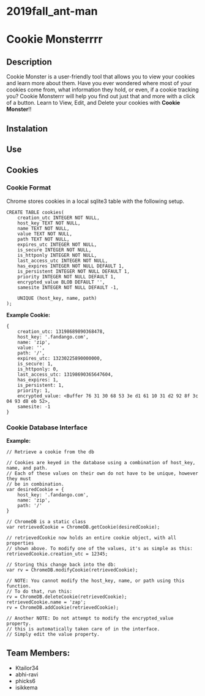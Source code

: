 # 2019fall_ant-man
# Cookie Monsterrrr

## Description
Cookie Monster is a user-friendly tool that allows you to view your cookies and learn more about them. Have you ever wondered where most of your cookies come from, what information they hold, or even, if a cookie tracking you? Cookie Monsterrr will help you find out just that and more with a click of a button. Learn to View, Edit, and Delete your cookies with __Cookie Monster__!!

## Instalation

## Use

## Cookies

### Cookie Format
Chrome stores cookies in a local sqlite3 table with the following setup.
```
CREATE TABLE cookies(
    creation_utc INTEGER NOT NULL,
    host_key TEXT NOT NULL,
    name TEXT NOT NULL,
    value TEXT NOT NULL,
    path TEXT NOT NULL,
    expires_utc INTEGER NOT NULL,
    is_secure INTEGER NOT NULL,
    is_httponly INTEGER NOT NULL,
    last_access_utc INTEGER NOT NULL,
    has_expires INTEGER NOT NULL DEFAULT 1,
    is_persistent INTEGER NOT NULL DEFAULT 1,
    priority INTEGER NOT NULL DEFAULT 1,
    encrypted_value BLOB DEFAULT '',
    samesite INTEGER NOT NULL DEFAULT -1,

    UNIQUE (host_key, name, path)
);
```
**Example Cookie:**
```
{
    creation_utc: 13198689890368478,
    host_key: '.fandango.com',
    name: 'zip',
    value: '',
    path: '/',
    expires_utc: 13230225890000000,
    is_secure: 1,
    is_httponly: 0,
    last_access_utc: 13198690365647604,
    has_expires: 1,
    is_persistent: 1,
    priority: 1,
    encrypted_value: <Buffer 76 31 30 68 53 3e d1 61 10 31 d2 92 8f 3c 04 93 d8 eb 52>,
    samesite: -1
}
```

### Cookie Database Interface
**Example:**
```
// Retrieve a cookie from the db

// Cookies are keyed in the database using a combination of host_key, name, and path.
// Each of these values on their own do not have to be unique, however they must
// be in combination.
var desiredCookie = {
    host_key: '.fandango.com',
    name: 'zip',
    path: '/'
}

// ChromeDB is a static class
var retrievedCookie = ChromeDB.getCookie(desiredCookie);

// retrievedCookie now holds an entire cookie object, with all properties
// shown above. To modify one of the values, it's as simple as this:
retrievedCookie.creation_utc = 12345;

// Storing this change back into the db:
var rv = ChromeDB.modifyCookie(retrievedCookie);

// NOTE: You cannot modify the host_key, name, or path using this function.
// To do that, run this:
rv = ChromeDB.deleteCookie(retrievedCookie);
retrievedCookie.name = 'zap';
rv = ChromeDB.addCookie(retrievedCookie);

// Another NOTE: Do not attempt to modify the encrypted_value property.
// this is automatically taken care of in the interface.
// Simply edit the value property.
```
## Team Members:
-  Ktailor34
-  abhi-ravi
-  phicks6
-  isikkema